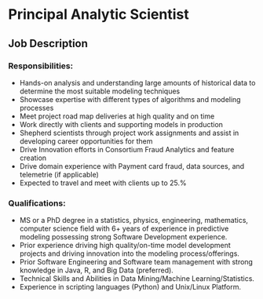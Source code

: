 # Principal Analytic Scientist

## Job Description
### Responsibilities:
* Hands-on analysis and understanding large amounts of historical data to determine the most suitable modeling techniques
* Showcase expertise with different types of algorithms and modeling processes
* Meet project road map deliveries at high quality and on time
* Work directly with clients and supporting models in production
* Shepherd scientists through project work assignments and assist in developing career opportunities for them
* Drive Innovation efforts in Consortium Fraud Analytics and feature creation
* Drive domain experience with Payment card fraud, data sources, and telemetrie (if applicable)
* Expected to travel and meet with clients up to 25.%

### Qualifications:
* MS or a PhD degree in a statistics, physics, engineering, mathematics, computer science field with 6+ years of experience in predictive modeling possessing strong Software Development experience.
* Prior experience driving high quality/on-time model development projects and driving innovation into the modeling process/offerings.
* Prior Software Engineering and Software team management with strong knowledge in Java, R, and Big Data (preferred).
* Technical Skills and Abilities in Data Mining/Machine Learning/Statistics.
* Experience in scripting languages (Python) and Unix/Linux Platform.